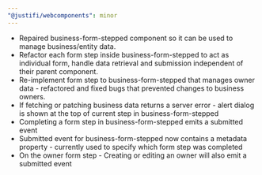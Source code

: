 ```yaml
---
"@justifi/webcomponents": minor
---
```


 - Repaired business-form-stepped component so it can be used to manage business/entity data.
 - Refactor each form step inside business-form-stepped to act as individual form, handle data retrieval and submission independent of their parent component.
 - Re-implement form step to business-form-stepped that manages owner data - refactored and fixed bugs that prevented changes to business owners.
 - If fetching or patching business data returns a server error - alert dialog is shown at the top of current step in business-form-stepped
 - Completing a form step in business-form-stepped emits a submitted event
 - Submitted event for business-form-stepped now contains a metadata property - currently used to specify which form step was completed
 - On the owner form step - Creating or editing an owner will also emit a submitted event
